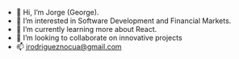 - 👋 Hi, I’m Jorge (George).
- 👀 I’m interested in Software Development and Financial Markets.
- 🌱 I’m currently learning more about React.
- 💞️ I’m looking to collaborate on innovative projects
- 📫 jrodrigueznocua@gmail.com

<!---
jrodriguez19/jrodriguez19 is a ✨ special ✨ repository because its `README.md` (this file) appears on your GitHub profile.
You can click the Preview link to take a look at your changes.
--->
